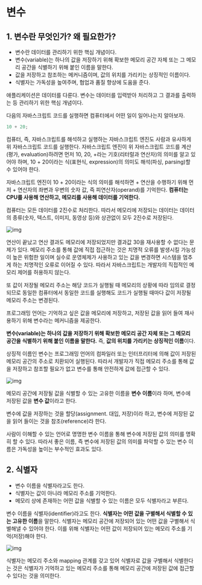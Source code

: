 # 변수

## 1. 변수란 무엇인가? 왜 필요한가?

- 변수란 데이터를 관리하기 위한 핵심 개념이다.
- 변수(variable)는 하나의 값을 저장하기 위해 확보한 메모리 공간 자체 또는 그 메모리 공간을 식별하기 위해 붙인 이름을 말한다.
- 값을 저장하고 참조하는 메커니즘이며, 값의 위치를 가리키는 상징적인 이름이다.
- 식별자는 가독성을 높여주며, 협업과 품질 향상에 도움을 준다.

애플리케이션은 데이터를 다룬다. 변수는 데이터를 입력받아 처리하고 그 결과를 출력하는 등 관리하기 위한 핵심 개념이다.

다음의 자바스크립트 코드를 실행하면 컴퓨터에서 어떤 일이 일어나는지 알아보자.

```javascript
10 + 20;
```

컴퓨터, 즉, 자바스크립트를 해석하고 실행하는 자바스크립트 엔진도 사람과 유사하게 위 자바스크립트 코드를 실행한다. 자바스크립트 엔진이 위 자바스크립트 코드를 계산(평가, evaluation)하려면 먼저 10, 20, +라는 기호(리터럴과 연산자)의 의미를 알고 있어야 하며, 10 + 20이라는 식(표현식, expression)의 의미도 해석(파싱, parsing)할 수 있어야 한다.

자바스크립트 엔진이 10 + 20이라는 식의 의미를 해석하면 + 연산을 수행하기 위해 먼저 + 연산자의 좌변과 우변의 숫자 값, 즉 피연산자(operand)를 기억한다. **컴퓨터는 CPU를 사용해 연산하고, 메모리를 사용해 데이터를 기억한다.**

컴퓨터는 모든 데이터를 2진수로 처리한다. 따라서 메모리에 저장되는 데이터는 데이터의 종류(숫자, 텍스트, 이미지, 동영상 등)와 상관없이 모두 2진수로 저장된다.

![img](https://poiemaweb.com/assets/fs-images/4-2.png)

[poiemaweb.com]: https://poiemaweb.com/fastcampus/variable "메모리에 기억된 데이터와 CPU의 연산"

연산이 끝났고 연산 결과도 메모리에 저장되었지만 결과값 30을 재사용할 수 없다는 문제가 있다. 메모리 주소를 통해 값에 직접 접근하는 것은 치명적 오류를 발생시킬 가능성이 높은 위험한 일이며 실수로 운영체제가 사용하고 있는 값을 변경하면 시스템을 멈추게 하는 치명적인 오류로 이어질 수 있다. 따라서 자바스크립트는 개발자의 직접적인 메모리 제어를 허용하지 않는다.

또 값이 저장될 메모리 주소는 해당 코드가 실행될 때 메모리의 상황에 따라 임의로 결정되므로 동일한 컴퓨터에서 동일한 코드를 실행해도 코드가 실행될 때마다 값이 저장될 메모리 주소는 변경된다.

프로그래밍 언어는 기억하고 싶은 값을 메모리에 저장하고, 저장된 값을 읽어 들여 재사용하기 위해 변수라는 메커니즘을 제공한다.

**변수(variable)는 하나의 값을 저장하기 위해 확보한 메모리 공간 자체 또는 그 메모리 공간을 식별하기 위해 붙인 이름을 말한다.** 즉, **값의 위치를 가리키는 상징적인 이름**이다.

상징적 이름인 변수는 프로그래밍 언어의 컴파일러 또는 인터프리터에 의해 값이 저장된 메모리 공간의 주소로 치환되어 실행된다. 따라서 개발자가 직접 메모리 주소를 통해 값을 저장하고 참조할 필요가 없고 변수를 통해 안전하게 값에 접근할 수 있다.

![img](https://poiemaweb.com/assets/fs-images/4-3.png)

[poiemaweb.com]: https://poiemaweb.com/fastcampus/variable "값의 생성과 변수에의 할당"

메모리 공간에 저장될 값을 식별할 수 있는 고유한 이름을 **변수 이름**이라 하며, 변수에 저장된 값을 **변수 값**이라고 한다.

변수에 값을 저장하는 것을 할당(assignment. 대입, 저장)이라 하고, 변수에 저장된 값을 읽어 들이는 것을 참조(reference)라 한다.

사람이 이해할 수 있는 언어로 명명한 변수 이름을 통해 변수에 저장된 값의 의미를 명확히 할 수 있다. 따라서 좋은 이름, 즉 변수에 저장된 값의 의미를 파악할 수 있는 변수 이름은 가독성을 높이는 부수적인 효과도 있다.

## 2. 식별자

- 변수 이름을 식별자라고도 한다.
- 식별자는 값이 아니라 메모리 주소를 기억한다.
- 메모리 상에 존재하는 어떤 값을 식별할 수 있는 이름은 모두 식별자라고 부른다.

변수 이름을 식별자(identifier)라고도 한다. **식별자는 어떤 값을 구별해서 식별할 수 있는 고유한 이름**을 말한다. 식별자는 메모리 공간에 저장되어 있는 어떤 값을 구별해서 식별해낼 수 있어야 한다. 이를 위해 식별자는 어떤 값이 저장되어 있는 메모리 주소를 기억(저장)해야 한다.

![img](https://poiemaweb.com/assets/fs-images/4-5.png)

[poiemaweb.com]: https://poiemaweb.com/fastcampus/variable "식별자"

식별자는 메모리 주소와 mapping 관계를 갖고 있어 식별자로 값을 구별해서 식별한다는 것은 식별자가 기억하고 있는 메모리 주소를 통해 메모리 공간에 저장된 값에 접근할 수 있다는 것을 의미한다.
